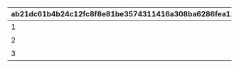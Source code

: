 |ab21dc61b4b24c12fc8f8e81be3574311416a308ba6286fea11f7b1e51d2cc78|5cdbe591a4190d6f8e3c03fb2237854fc5d880573e9eabab1da1885950026f94|3414d1c7bb4a7463ab4a792497fbf93b05dc65a6865b01f07ce8b6965bd04b51|c080d73ecabd2772bd4b2350c373ac8e745bf15a9299fb694f744b57cde31a92|c993139d7ba8b84b340ac028ed656f6bd74a16164dfc0eeadb6c9aafe298345b|7cf162c27316e9022f1640ae3870ff790edfa72bdf2e91d2143c818a736d289f|
| --- | --- | --- | --- | --- | --- |
|1|2023|バースデープリンセスに\n一問一答|2024/03/31 04:59:59|2023/03/31 05:00:00|1|
|2|2024|思い出\nプレイバックムービー|2025/03/31 04:59:59|2024/03/31 05:00:00|1|
|3|2025|リアルサイド・バースデー|2026/03/31 04:59:59|2025/03/31 05:00:00|0|